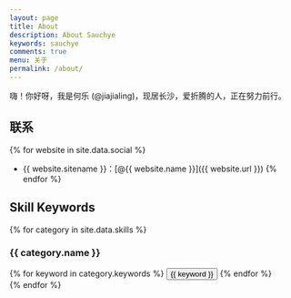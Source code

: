 ```yaml
---
layout: page
title: About
description: About Sauchye
keywords: sauchye
comments: true
menu: 关于
permalink: /about/
---
```


嗨！你好呀，我是何乐 (@jiajialing)，现居长沙，爱折腾的人，正在努力前行。

## 联系

{% for website in site.data.social %}
* {{ website.sitename }}：[@{{ website.name }}]({{ website.url }})
{% endfor %}

## Skill Keywords

{% for category in site.data.skills %}
### {{ category.name }}
<div class="btn-inline">
{% for keyword in category.keywords %}
<button class="btn btn-outline" type="button">{{ keyword }}</button>
{% endfor %}
</div>
{% endfor %}
